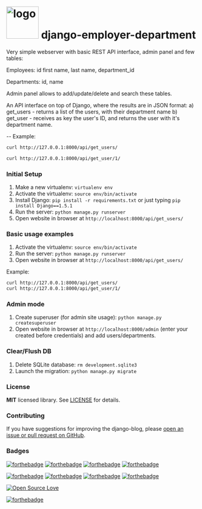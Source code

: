 <h1><img src="https://raw.githubusercontent.com/duboviy/web/master/logo.png" height=85 alt="logo" title="logo"> django-employer-department</h1>
Very simple webserver with basic REST API interface, admin panel and few tables:

Employees:
id
first name,
last name,
department_id

Departments:
id,
name

Admin panel allows to add/update/delete and search these tables.

An API interface on top of Django, where the results are in JSON format:
a) get_users - returns a list of the users, with their department name
b) get_user - receives as key the user's ID, and returns the user with it's department name.

--
Example:
```bash
curl http://127.0.0.1:8000/api/get_users/
```

```bash
curl http://127.0.0.1:8000/api/get_user/1/
```

### Initial Setup ###
1. Make a new virtualenv: ``virtualenv env``
2. Activate the virtualenv: ``source env/bin/activate``
3. Install Django: ``pip install -r requirements.txt`` or just typing ``pip install Django==1.5.1``
4. Run the server: ``python manage.py runserver``
5. Open website in browser at ``http://localhost:8000/api/get_users/``

### Basic usage examples ###
1. Activate the virtualenv: ``source env/bin/activate``
2. Run the server: ``python manage.py runserver``
3. Open website in browser at ``http://localhost:8000/api/get_users/``

Example:
```bash
curl http://127.0.0.1:8000/api/get_users/
curl http://127.0.0.1:8000/api/get_user/1/
```

### Admin mode ###
1. Create superuser (for admin site usage): ``python manage.py createsuperuser``
2. Open website in browser at ``http://localhost:8000/admin`` (enter your created before credentials) and add users/departments.

### Clear/Flush DB ###
1. Delete SQLite database: ``rm development.sqlite3``
2. Launch the migration: ``python manage.py migrate``


### License ###
**MIT** licensed library. See [LICENSE](LICENSE) for details.

### Contributing ###
If you have suggestions for improving the django-blog, please [open an issue or
pull request on GitHub](https://github.com/duboviy/web/).

### Badges ###
[![forthebadge](http://forthebadge.com/images/badges/fuck-it-ship-it.svg)](https://github.com/duboviy/web/)
[![forthebadge](http://forthebadge.com/images/badges/built-with-love.svg)](https://github.com/duboviy/web/) [![forthebadge](http://forthebadge.com/images/badges/built-by-hipsters.svg)](https://github.com/duboviy/web/) [![forthebadge](http://forthebadge.com/images/badges/built-with-swag.svg)](https://github.com/duboviy/web/)

[![forthebadge](http://forthebadge.com/images/badges/powered-by-electricity.svg)](https://github.com/duboviy/web/) [![forthebadge](http://forthebadge.com/images/badges/powered-by-oxygen.svg)](https://github.com/duboviy/web/) [![forthebadge](http://forthebadge.com/images/badges/powered-by-water.svg)](https://github.com/duboviy/web/) [![forthebadge](http://forthebadge.com/images/badges/powered-by-responsibility.svg)](https://github.com/duboviy/web/)

[![Open Source Love](https://badges.frapsoft.com/os/v1/open-source.svg?v=102)](https://github.com/ellerbrock/open-source-badge/)

[![forthebadge](http://forthebadge.com/images/badges/makes-people-smile.svg)](https://github.com/duboviy/web/)
